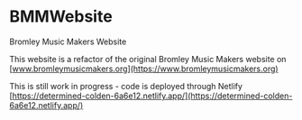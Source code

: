 # BMMWebsite
Bromley Music Makers Website

This website is a refactor of the original Bromley Music Makers website on [www.bromleymusicmakers.org](https://www.bromleymusicmakers.org)

This is still work in progress - code is deployed through Netlify [https://determined-colden-6a6e12.netlify.app/](https://determined-colden-6a6e12.netlify.app/)
